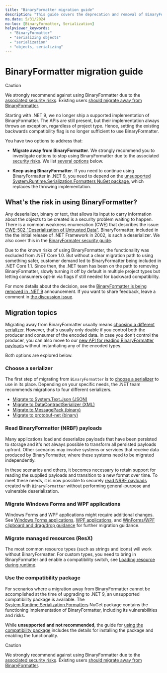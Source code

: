 ```yaml
---
title: "BinaryFormatter migration guide"
description: "This guide covers the deprecation and removal of BinaryFormatter from .NET and recommends migration paths."
ms.date: 5/31/2024
no-loc: [BinaryFormatter, Serialization]
helpviewer_keywords:
  - "BinaryFormatter"
  - "serializing objects"
  - "serialization"
  - "objects, serializing"
---
```


# BinaryFormatter migration guide

> [!CAUTION]
> We strongly recommend against using BinaryFormatter due to the [associated security risks](#whats-the-risk-in-using-binaryformatter). Existing users [should migrate away from BinaryFormatter](#migration-topics).

Starting with .NET 9, we no longer ship a supported implementation of BinaryFormatter. The APIs are still present, but their implementation always throws an exception, regardless of project type. Hence, setting the existing backwards compatibility flag is no longer sufficient to use BinaryFormatter.

You have two options to address that:

* **Migrate away from BinaryFormatter**. We strongly recommend you to investigate options to stop using BinaryFormatter due to the associated [security risks](#whats-the-risk-in-using-binaryformatter). We list [several options](#migration-topics) below.

* **Keep using BinaryFormatter**. If you need to continue using BinaryFormatter in .NET 9, you need to depend on the [unsupported System.Runtime.Serialization.Formatters NuGet package](./compatibility-package.md), which replaces the throwing implementation.

## What's the risk in using BinaryFormatter?

Any deserializer, binary or text, that allows its input to carry information about the objects to be created is a security problem waiting to happen. There is a common weakness enumeration (CWE) that describes the issue: [CWE-502 "Deserialization of Untrusted Data"](https://cwe.mitre.org/data/definitions/502.html). BinaryFormatter, included in the the initial release of .NET Framework in 2002, is such a deserializer. We also cover this in the [BinaryFormater security guide](../binaryformatter-security-guide.md).

Due to the known risks of using BinaryFormatter, the functionality was excluded from .NET Core 1.0. But without a clear migration path to using something safer, customer demand led to BinaryFormatter being included in .NET Core 1.1. Since then, the .NET team has been on the path to removing BinaryFormatter, slowly turning it off by default in multiple project types but letting consumers opt-in via flags if still needed for backward compatibility.

For more details about the decision, see the [BinaryFormatter is being removed in .NET 9](https://github.com/dotnet/announcements/issues/293) announcement. If you want to share feedback, leave a comment in [the discussion issue](https://github.com/dotnet/runtime/issues/98245).

## Migration topics

Migrating away from BinaryFormatter usually means [choosing a different serializer](#choose-a-serializer). However, that's usually only doable if you control both the producer and consumer of the encoded data. In case you don't control the producer, you can also move to our [new API for reading BinaryFormatter payloads](#read-binaryformatter-nrbf-payloads) without instantiating any of the encoded types.

Both options are explored below.

### Choose a serializer

The first step of migrating from `BinaryFormatter` is to [choose a serializer](./choose-a-serializer.md) to use in its place. Depending on your specific needs, the .NET team recommends migrations to four different serializers.

* [Migrate to System.Text.Json (JSON)](./migrate-to-system-text-json.md)
* [Migrate to DataContractSerializer (XML)](./migrate-to-datacontractserializer.md)
* [Migrate to MessagePack (binary)](./migrate-to-messagepack.md)
* [Migrate to protobuf-net (binary)](./migrate-to-protobuf-net.md)

### Read BinaryFormatter (NRBF) payloads

Many applications load and deserialize payloads that have been persisted to storage and it's not always possible to transform all persisted payloads upfront. Other scenarios may involve systems or services that receive data produced by BinaryFormatter, where these systems need to be migrated independently.

In these scenarios and others, it becomes necessary to retain support for reading the supplied payloads and transition to a new format over time. To meet these needs, it is now possible to securely [read NRBF payloads](./read-nrbf-payloads.md) created with `BinaryFormatter` without performing general-purpose and vulnerable deserialization.

### Migrate Windows Forms and WPF applications

Windows Forms and WPF applications might require additional changes. See [Windows Forms applications](./winforms-applications.md), [WPF applications](./wpf-applications.md), and [WinForms/WPF clipboard and drag/drop guidance](./winforms-wpf-ole-guidance.md) for further migration guidance.

### Migrate managed resources (ResX)

The most common resource types (such as strings and icons) will work without BinaryFormatter. For custom types, you need to bring in BinaryFormatter and enable a compatibility switch, see [Loading resource during runtime](./winforms-applications.md#loading-resource-during-runtime).

### Use the compatibility package

For scenarios where a migration away from BinaryFormatter cannot be accomplished at the time of upgrading to .NET 9, an unsupported compatibility package is available. The [System.Runtime.Serialization.Formatters](https://www.nuget.org/packages/System.Runtime.Serialization.Formatters) NuGet package contains the functioning implementation of BinaryFormatter, including its vulnerabilities and risks.

While **unsupported and not recommended**, the guide for [using the compatibility package](./compatibility-package.md) includes the details for installing the package and enabling the functionality.

> [!CAUTION]
> We strongly recommend against using BinaryFormatter due to the [associated security risks](#whats-the-risk-in-using-binaryformatter). Existing users [should migrate away from BinaryFormatter](#migration-topics).
